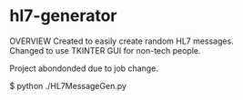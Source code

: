 # hl7-generator
OVERVIEW
Created to easily create random HL7 messages.  
Changed to use TKINTER GUI for non-tech people.

Project abondonded due to job change.

$ python ./HL7MessageGen.py
